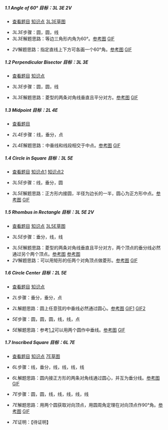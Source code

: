 ##### 1.1 Angle of 60° *目标：3L 3E 2V*
- [查看题目](images/level/angle60.png) [知识点](images/hints/Fact-Equilateral.png) [3L3E草图](images/hints/Draft-Angle60.png) 
+ *3L3E*步骤：圆，圆，线
+ *3L3E*解题思路：等边三角形内角为60°。[参考图](solved/1.1.3L3E.png) [GIF](GIF/1.1.3L3E.gif)
- *2V*解题思路：指定直线上下方可各画一个60°角。[参考图](solved/1.1.2V.png) [GIF](GIF/1.1.2V.gif)


<A NAME="1.2"></A>
##### 1.2 Perpendicular Bisector *目标：3L 3E*
- [查看题目](images/level/perp-bisector.png) [知识点](images/hints/Fact-RhombusDiagonals.png) 
+ *3L3E*步骤：圆，圆，线
- *3L3E*解题思路：菱型的两条对角线垂直且平分对方。[参考图](solved/1.2.3L3E.png) [GIF](GIF/1.2.3L3E.gif)


##### 1.3 Midpoint *目标：2L 4E*
- [查看题目](images/level/midpoint.png) 
+ *2L4E*步骤：线，垂分，点
- *2L4E*解题思路：中垂线和线段相交于中点。[参考图](solved/1.3.2L4E.png) [GIF](GIF/1.3.2L4E.gif)


##### 1.4 Circle in Square *目标：3L 5E*
- [查看题目](images/level/circle-in-square.png) [知识点1](images/hints/Fact-SquareSymmetry.png) [知识点2](images/hints/Fact-Tangent.png) 
+ *3L5E*步骤：线，垂分，圆
- *3L5E*解题思路：正方形内接圆，半径为边长的一半，圆心为正方形中点。[参考图](solved/1.4.3L5E.png) [GIF](GIF/1.4.3L5E.gif)


##### 1.5 Rhombus in Rectangle *目标：3L 5E 2V*
- [查看题目](images/level/rhombus-in-rect.png) [知识点](images/hints/Fact-RhombusDiagonals.png) [3L5E草图](images/hints/Draft-RhombusInRect.png) 
+ *3L5E*步骤：垂分，线，线
- *3L5E*解题思路：菱型的两条对角线垂直且平分对方，两个顶点的垂分线必然通过另个两个顶点。[参考图](solved/1.5.3L5E.png) [参考图](GIF/1.5.3L5E.gif)
- *2V*解题思路：可以用矩形的任两个对角顶点做菱形。[参考图](solved/1.5.2V.png) [GIF](GIF/1.5.2V.gif)


##### 1.6 Circle Center *目标：2L 5E*
- [查看题目](images/level/circle-center.png) [知识点](images/hints/Fact-CircumCircle.png) 
+ *2L*步骤：垂分，垂分，点
- *2L*解题思路：圆上任意弦的中垂线必然通过圆心。[参考图](solved/1.6.2L.png) [GIF1](GIF/1.6.2L_1.gif) [GIF2](GIF/1.6.2L_2.gif)
+ *5E*步骤：圆，圆，圆，线，线，点
- *5E*解题思路：参考<A HREF="#1.2">1.2</A>可以用两个圆作中垂线。[参考图](solved/1.6.5E.png) [GIF](GIF/1.6.5E.gif)


##### 1.7 Inscribed Square *目标：6L 7E*
- [查看题目](images/level/square-in-circle.png) [知识点](images/hints/Fact-SquareDiagonals.png) [7E草图](images/hints/Draft-SquareInCircle.png)
+ *6L*步骤：线，垂分，线，线，线，线
- *6L*解题思路：圆内接正方形的两条对角线通过圆心，并互为垂分线。[参考图](solved/1.7.6L.png) [GIF](GIF/1.7.6L.gif)
+ *7E*步骤：圆，圆，线，线，线，线，线
- *7E*解题思路：用两个圆获取对向顶点，用圆周角定理在对向顶点作90°角。[参考图](solved/1.7.7E.png) [GIF](GIF/1.7.7E.gif)
+ *7E*证明：【待证明】

